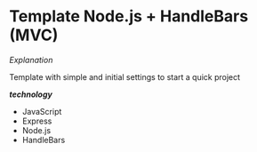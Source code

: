 # Template Node.js + HandleBars (MVC)

*Explanation*

Template with simple and initial settings to start a quick project

***technology***

- JavaScript
- Express
- Node.js
- HandleBars
